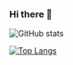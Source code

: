 ### Hi there 👋

<!--
**gokarna14/gokarna14** is a ✨ _special_ ✨ repository because its `README.md` (this file) appears on your GitHub profile.

Here are some ideas to get you started:

- 🔭 I’m currently working on ...
- 🌱 I’m currently learning ...
- 👯 I’m looking to collaborate on ...
- 🤔 I’m looking for help with ...
- 💬 Ask me about ...
- 📫 How to reach me: ...
- 😄 Pronouns: ...
- ⚡ Fun fact: ...
-->

![GitHub stats](https://github-readme-stats-sigma-five.vercel.app/api?username=gokarna14&show_icons=true&theme=radical)

[![Top Langs](https://github-readme-stats-sigma-five.vercel.app/api/top-langs/?username=gokarna14&layout=compact)](https://github.com/gokarna14/github-readme-stats)
